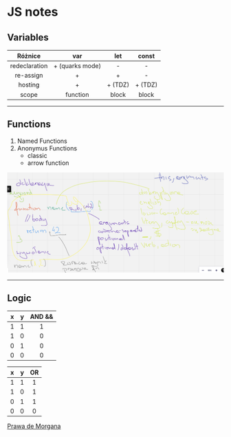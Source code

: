 # JS notes

## Variables

Różnice | var |   let   | const
:---: | :---: |:-------:| :---:| 
redeclaration | + (quarks mode) |    -    | -
re-assign | + |    +    | - 
hosting | + | + (TDZ) | + (TDZ)
scope | function |  block  | block

---
## Functions
1. Named Functions
2. Anonymus Functions
   - classic
   - arrow function 

![functions.png](functions.png)

---
## Logic

x |  y  | AND &&
:---: |:---:| :---: | 
1 |  1  | 1 |
1 |  0  | 0 |
0 |  1  | 0 |
0 |  0  | 0 |

x |  y  | OR 
:---: |:---:| :---: |
1 |  1  | 1 |
1 |  0  | 1 |
0 |  1  | 1 |
0 |  0  | 0 |

[Prawa de Morgana](https://pl.wikipedia.org/wiki/Prawa_De_Morgana)
